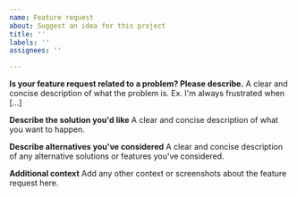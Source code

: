 ```yaml
---
name: Feature request
about: Suggest an idea for this project
title: ''
labels: ''
assignees: ''

---
```


<!---
  日本語で OK 
  どんな機能が欲しいか、なぜほしいかなどを書いてください。
-->

**Is your feature request related to a problem? Please describe.**
A clear and concise description of what the problem is. Ex. I'm always frustrated when [...]

**Describe the solution you'd like**
A clear and concise description of what you want to happen.

**Describe alternatives you've considered**
A clear and concise description of any alternative solutions or features you've considered.

**Additional context**
Add any other context or screenshots about the feature request here.
